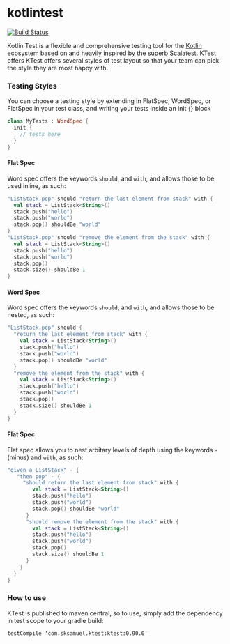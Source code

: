 # kotlintest

[![Build Status](https://travis-ci.org/kotlintest/kotlintest.svg?branch=master)](https://travis-ci.org/kotlintest/kotlintest)

Kotlin Test is a flexible and comprehensive testing tool for the [Kotlin](https://kotlinlang.org/) ecosystem based on and heavily inspired by the superb [Scalatest](http://www.scalatest.org/). KTest offers KTest offers several styles of test layout so that your team can pick the style they are most happy with.

### Testing Styles

You can choose a testing style by extending in FlatSpec, WordSpec, or FlatSpec in your test class, and writing your tests inside an init {} block

```kotlin
class MyTests : WordSpec {
  init {
    // tests here
  }
}
```

#### Flat Spec

Word spec offers the keywords `should`, and `with`, and allows those to be used inline, as such:

```kotlin
"ListStack.pop" should "return the last element from stack" with {
  val stack = ListStack<String>()
  stack.push("hello")
  stack.push("world")
  stack.pop() shouldBe "world"
}
"ListStack.pop" should "remove the element from the stack" with {
  val stack = ListStack<String>()
  stack.push("hello")
  stack.push("world")
  stack.pop()
  stack.size() shouldBe 1
}
```

#### Word Spec

Word spec offers the keywords `should`, and `with`, and allows those to be nested, as such:

```kotlin
"ListStack.pop" should {
  "return the last element from stack" with {
    val stack = ListStack<String>()
    stack.push("hello")
    stack.push("world")
    stack.pop() shouldBe "world"
  }
  "remove the element from the stack" with {
    val stack = ListStack<String>()
    stack.push("hello")
    stack.push("world")
    stack.pop()
    stack.size() shouldBe 1
  }
}
```

#### Flat Spec

Flat spec allows you to nest arbitary levels of depth using the keywords `-` (minus) and `with`, as such:

```kotlin
"given a ListStack" - {
   "then pop" - {
     "should return the last element from stack" with {
        val stack = ListStack<String>()
        stack.push("hello")
        stack.push("world")
        stack.pop() shouldBe "world"
      }
      "should remove the element from the stack" with {
        val stack = ListStack<String>()
        stack.push("hello")
        stack.push("world")
        stack.pop()
        stack.size() shouldBe 1
      }
    }
  }
}
```

### How to use

KTest is published to maven central, so to use, simply add the dependency in test scope to your gradle build:

`testCompile 'com.sksamuel.ktest:ktest:0.90.0'`

